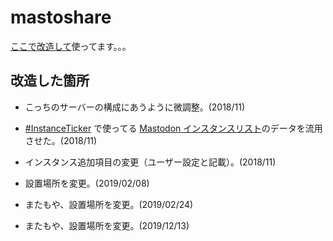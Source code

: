 # mastoshare

[ここで改造して](https://wee.jp/share/)使ってます。。。


## 改造した箇所

- こっちのサーバーの構成にあうように微調整。(2018/11)

- [#InstanceTicker](https://github.com/weepjp/InstanceTicker) で使ってる [Mastodon インスタンスリスト](https://wee.jp/instance/)のデータを流用させた。(2018/11)

- インスタンス追加項目の変更（ユーザー設定と記載）。(2018/11)

- 設置場所を変更。(2019/02/08)

- またもや、設置場所を変更。(2019/02/24)

- またもや、設置場所を変更。(2019/12/13)
